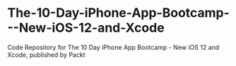 


# The-10-Day-iPhone-App-Bootcamp---New-iOS-12-and-Xcode
Code Repository for The 10 Day iPhone App Bootcamp - New iOS 12 and Xcode, published by Packt
